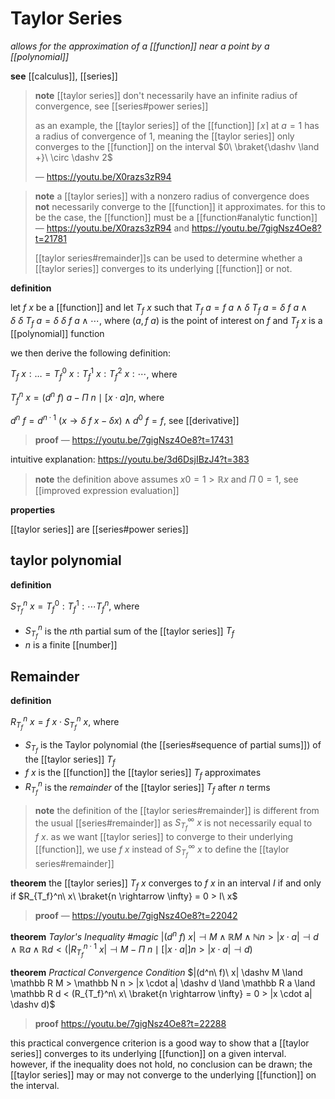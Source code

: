 # Taylor Series

_allows for the approximation of a [[function]] near a point by a [[polynomial]]_

**see** [[calculus]], [[series]]

> **note** [[taylor series]] don't necessarily have an infinite radius of convergence, see [[series#power series]]
>
> as an example, the [[taylor series]] of the [[function]] $\lceil x \rceil$ at $a = 1$ has a radius of convergence of $1$, meaning the [[taylor series]] only converges to the [[function]] on the interval $0\ \braket{\dashv \land +}\ \circ \dashv 2$
>
> &mdash; <https://youtu.be/X0razs3zR94>

> **note** a [[taylor series]] with a nonzero radius of convergence does **not** necessarily converge to the [[function]] it approximates. for this to be the case, the [[function]] must be a [[function#analytic function]] &mdash; <https://youtu.be/X0razs3zR94> and <https://youtu.be/7gigNsz4Oe8?t=21781>
>
> [[taylor series#remainder]]s can be used to determine whether a [[taylor series]] converges to its underlying [[function]] or not.

**definition**

let $f\ x$ be a [[function]] and let $T_f\ x$ such that $T_f\ a = f\ a \land \delta\ T_f\ a = \delta\ f\ a \land \delta\ \delta\ T_f\ a = \delta\ \delta\ f\ a \land \cdots$, where $(a, f\ a)$ is the point of interest on $f$ and $T_f\ x$ is a [[polynomial]] function

we then derive the following definition:

$T_f\ x : \dots = T_f^0\ x : T_f^1\ x : T_f^2\ x : \cdots$, where

$T_f^n\ x = (d^n\ f)\ a - \Pi\ n \mid [x \cdot a]n$, where

$d^n\ f = d^{n \cdot 1}\ (x \rightarrow \delta\ f\ x - \delta x) \land d^0\ f = f$, see [[derivative]]

> **proof** &mdash; <https://youtu.be/7gigNsz4Oe8?t=17431>

intuitive explanation: <https://youtu.be/3d6DsjIBzJ4?t=383>

> **note** the definition above assumes $x0 = 1 > \mathbb R x$ and $\Pi\ 0 = 1$, see [[improved expression evaluation]]

**properties**

[[taylor series]] are [[series#power series]]

## taylor polynomial

**definition**

$S_{T_f}^n\ x = T_f^0 : T_f^1 : \cdots T_f^n$, where

- $S_{T_f}^n$ is the $n$th partial sum of the [[taylor series]] $T_f$
- $n$ is a finite [[number]]

## Remainder

**definition**

$R_{T_f}^n\ x = f\ x \cdot S_{T_f}^n\ x$, where

- $S_{T_f}$ is the Taylor polynomial (the [[series#sequence of partial sums]]) of the [[taylor series]] $T_f$
- $f\ x$ is the [[function]] the [[taylor series]] $T_f$ approximates
- $R_{T_f}^n$ is the _remainder_ of the [[taylor series]] $T_f$ after $n$ terms

> **note** the definition of the [[taylor series#remainder]] is different from the usual [[series#remainder]] as $S_{T_f}^\infty\ x$ is not necessarily equal to $f\ x$. as we want [[taylor series]] to converge to their underlying [[function]], we use $f\ x$ instead of $S_{T_f}^\infty\ x$ to define the [[taylor series#remainder]]

**theorem** the [[taylor series]] $T_f\ x$ converges to $f\ x$ in an interval $I$ if and only if $R_{T_f}^n\ x\ \braket{n \rightarrow \infty} = 0 > I\ x$

> **proof** &mdash; <https://youtu.be/7gigNsz4Oe8?t=22042>

**theorem** _Taylor's Inequality #magic_ $|(d^n\ f)\ x| \dashv M \land \mathbb R M \land \mathbb N n > |x \cdot a| \dashv d \land \mathbb R a \land \mathbb R d < (|R_{T_f}^{n \cdot 1}\ x| \dashv M - \Pi\ n \mid [|x \cdot a|]n > |x \cdot a| \dashv d)$

**theorem** _Practical Convergence Condition_ $|(d^n\ f)\ x| \dashv M \land \mathbb R M > \mathbb N n > |x \cdot a| \dashv d \land \mathbb R a \land \mathbb R d < (R_{T_f}^n\ x\ \braket{n \rightarrow \infty} = 0 > |x \cdot a| \dashv d)$

> **proof** <https://youtu.be/7gigNsz4Oe8?t=22288>

this practical convergence criterion is a good way to show that a [[taylor series]] converges to its underlying [[function]] on a given interval. however, if the inequality does not hold, no conclusion can be drawn; the [[taylor series]] may or may not converge to the underlying [[function]] on the interval.
